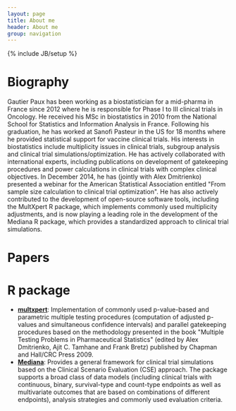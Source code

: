 ```yaml
---
layout: page
title: About me
header: About me
group: navigation
---
```

{% include JB/setup %}

# Biography
Gautier Paux has been working as a biostatistician for a mid-pharma in France since 2012 where he is responsible for Phase I to III clinical trials in Oncology. He received his MSc in biostatistics in 2010 from the National School for Statistics and Information Analysis in France. Following his graduation, he has worked at Sanofi Pasteur in the US for 18 months where he provided statistical support for vaccine clinical trials. His interests in biostatistics include multiplicity issues in clinical trials, subgroup analysis and clinical trial simulations/optimization. He has actively collaborated with international experts, including publications on development of gatekeeping procedures and power calculations in clinical trials with complex clinical objectives. In December 2014, he has (jointly with Alex Dmitrienko) presented a webinar for the American Statistical Association entitled "From sample size calculation to clinical trial optimization". He has also actively contributed to the development of open-source software tools, including the MultXpert R package, which implements commonly used multiplicity adjustments, and is now playing a leading role in the development of the Mediana R package, which provides a standardized approach to clinical trial simulations.

# Papers

# R package
* **[multxpert](https://cran.r-project.org/web/packages/multxpert/index.html)**: Implementation of commonly used p-value-based and parametric multiple testing procedures (computation of adjusted p-values and simultaneous confidence intervals) and parallel gatekeeping procedures based on the methodology presented in the book "Multiple Testing Problems in Pharmaceutical Statistics" (edited by Alex Dmitrienko, Ajit C. Tamhane and Frank Bretz) published by Chapman and Hall/CRC Press 2009.
* **[Mediana](https://cran.r-project.org/web/packages/Mediana/index.html)**: Provides a general framework for clinical trial simulations based on the Clinical Scenario Evaluation (CSE) approach. The package supports a broad class of data models (including clinical trials with continuous, binary, survival-type and count-type endpoints as well as multivariate outcomes that are based on combinations of different endpoints), analysis strategies and commonly used evaluation criteria.
